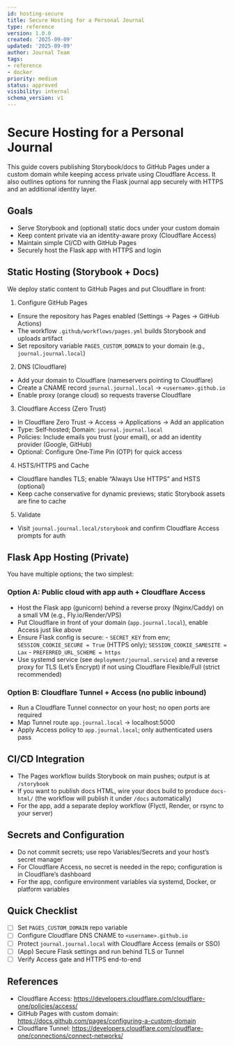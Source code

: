 ```yaml
---
id: hosting-secure
title: Secure Hosting for a Personal Journal
type: reference
version: 1.0.0
created: '2025-09-09'
updated: '2025-09-09'
author: Journal Team
tags:
- reference
- docker
priority: medium
status: approved
visibility: internal
schema_version: v1
---
```


# Secure Hosting for a Personal Journal

This guide covers publishing Storybook/docs to GitHub Pages under a custom domain while keeping access private using Cloudflare Access. It also outlines options for running the Flask journal app securely with HTTPS and an additional identity layer.

## Goals

- Serve Storybook and (optional) static docs under your custom domain
- Keep content private via an identity-aware proxy (Cloudflare Access)
- Maintain simple CI/CD with GitHub Pages
- Securely host the Flask app with HTTPS and login

## Static Hosting (Storybook + Docs)

We deploy static content to GitHub Pages and put Cloudflare in front:

1. Configure GitHub Pages

- Ensure the repository has Pages enabled (Settings → Pages → GitHub Actions)
- The workflow `.github/workflows/pages.yml` builds Storybook and uploads artifact
- Set repository variable `PAGES_CUSTOM_DOMAIN` to your domain (e.g., `journal.journal.local`)

2. DNS (Cloudflare)

- Add your domain to Cloudflare (nameservers pointing to Cloudflare)
- Create a CNAME record `journal.journal.local` → `<username>.github.io`
- Enable proxy (orange cloud) so requests traverse Cloudflare

3. Cloudflare Access (Zero Trust)

- In Cloudflare Zero Trust → Access → Applications → Add an application
- Type: Self‑hosted; Domain: `journal.journal.local`
- Policies: Include emails you trust (your email), or add an identity provider (Google, GitHub)
- Optional: Configure One‑Time Pin (OTP) for quick access

4. HSTS/HTTPS and Cache

- Cloudflare handles TLS; enable “Always Use HTTPS” and HSTS (optional)
- Keep cache conservative for dynamic previews; static Storybook assets are fine to cache

5. Validate

- Visit `journal.journal.local/storybook` and confirm Cloudflare Access prompts for auth

## Flask App Hosting (Private)

You have multiple options; the two simplest:

### Option A: Public cloud with app auth + Cloudflare Access

- Host the Flask app (gunicorn) behind a reverse proxy (Nginx/Caddy) on a small VM (e.g., Fly.io/Render/VPS)
- Put Cloudflare in front of your domain (`app.journal.local`), enable Access just like above
- Ensure Flask config is secure:
  \- `SECRET_KEY` from env; `SESSION_COOKIE_SECURE = True` (HTTPS only); `SESSION_COOKIE_SAMESITE = Lax`
  \- `PREFERRED_URL_SCHEME = https`
- Use systemd service (see `deployment/journal.service`) and a reverse proxy for TLS (Let’s Encrypt) if not using Cloudflare Flexible/Full (strict recommended)

### Option B: Cloudflare Tunnel + Access (no public inbound)

- Run a Cloudflare Tunnel connector on your host; no open ports are required
- Map Tunnel route `app.journal.local` → localhost:5000
- Apply Access policy to `app.journal.local`; only authenticated users pass

## CI/CD Integration

- The Pages workflow builds Storybook on main pushes; output is at `/storybook`
- If you want to publish docs HTML, wire your docs build to produce `docs-html/` (the workflow will publish it under `/docs` automatically)
- For the app, add a separate deploy workflow (Flyctl, Render, or rsync to your server)

## Secrets and Configuration

- Do not commit secrets; use repo Variables/Secrets and your host’s secret manager
- For Cloudflare Access, no secret is needed in the repo; configuration is in Cloudflare’s dashboard
- For the app, configure environment variables via systemd, Docker, or platform variables

## Quick Checklist

- [ ] Set `PAGES_CUSTOM_DOMAIN` repo variable
- [ ] Configure Cloudflare DNS CNAME to `<username>.github.io`
- [ ] Protect `journal.journal.local` with Cloudflare Access (emails or SSO)
- [ ] (App) Secure Flask settings and run behind TLS or Tunnel
- [ ] Verify Access gate and HTTPS end-to-end

## References

- Cloudflare Access: <https://developers.cloudflare.com/cloudflare-one/policies/access/>
- GitHub Pages with custom domain: <https://docs.github.com/pages/configuring-a-custom-domain>
- Cloudflare Tunnel: <https://developers.cloudflare.com/cloudflare-one/connections/connect-networks/>
